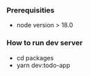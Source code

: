 ### Prerequisities ###
- node version > 18.0 


###  How to run dev server ###
- cd packages
- yarn dev:todo-app